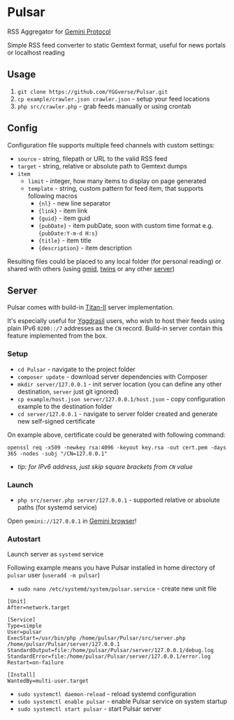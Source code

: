 # Pulsar

RSS Aggregator for [Gemini Protocol](https://geminiprotocol.net)

Simple RSS feed converter to static Gemtext format, useful for news portals or localhost reading

## Usage

1. `git clone https://github.com/YGGverse/Pulsar.git`
2. `cp example/crawler.json crawler.json` - setup your feed locations
3. `php src/crawler.php` - grab feeds manually or using crontab

## Config

Configuration file supports multiple feed channels with custom settings:

* `source` - string, filepath or URL to the valid RSS feed
* `target` - string, relative or absolute path to Gemtext dumps
* `item`
  * `limit` - integer, how many items to display on page generated
  * `template` - string, custom pattern for feed item, that supports following macros
    * `{nl}` - new line separator
    * `{link}` - item link
    * `{guid}` - item guid
    * `{pubDate}` - item pubDate, soon with custom time format e.g. `{pubDate:Y-m-d H:s}`
    * `{title}` - item title
    * `{description}` - item description

Resulting files could be placed to any local folder (for personal reading) or shared with others (using [gmid](https://github.com/omar-polo/gmid), [twins](https://code.rocket9labs.com/tslocum/twins) or any other [server](https://github.com/kr1sp1n/awesome-gemini#servers))

## Server

Pulsar comes with build-in [Titan-II](https://github.com/YGGverse/titan-II) server implementation.

It's especially useful for [Yggdrasil](https://github.com/yggdrasil-network/yggdrasil-go) users, who wish to host their feeds using plain IPv6 `0200::/7` addresses as the `CN` record. Build-in server contain this feature implemented from the box.

### Setup

* `cd Pulsar` - navigate to the project folder
* `composer update` - download server dependencies with Composer
* `mkdir server/127.0.0.1` - init server location (you can define any other destination, `server` just git ignored)
* `cp example/host.json server/127.0.0.1/host.json` - copy configuration example to the destination folder
* `cd server/127.0.0.1` - navigate to server folder created and generate new self-signed certificate

On example above, certificate could be generated with following command:

```
openssl req -x509 -newkey rsa:4096 -keyout key.rsa -out cert.pem -days 365 -nodes -subj "/CN=127.0.0.1"
```

* _tip: for IPv6 address, just skip square brackets from `CN` value_

### Launch

* `php src/server.php server/127.0.0.1` - supported relative or absolute paths (for systemd service)

Open `gemini://127.0.0.1` in [Gemini browser](https://github.com/kr1sp1n/awesome-gemini#clients)!

### Autostart

Launch server as `systemd` service

Following example means you have Pulsar installed in home directory of `pulsar` user (`useradd -m pulsar`)

* `sudo nano /etc/systemd/system/pulsar.service` - create new unit file

``` /etc/systemd/system/pulsar.service
[Unit]
After=network.target

[Service]
Type=simple
User=pulsar
ExecStart=/usr/bin/php /home/pulsar/Pulsar/src/server.php /home/pulsar/Pulsar/server/127.0.0.1
StandardOutput=file:/home/pulsar/Pulsar/server/127.0.0.1/debug.log
StandardError=file:/home/pulsar/Pulsar/server/127.0.0.1/error.log
Restart=on-failure

[Install]
WantedBy=multi-user.target
```

* `sudo systemctl daemon-reload` - reload systemd configuration
* `sudo systemctl enable pulsar` - enable Pulsar service on system startup
* `sudo systemctl start pulsar` - start Pulsar server